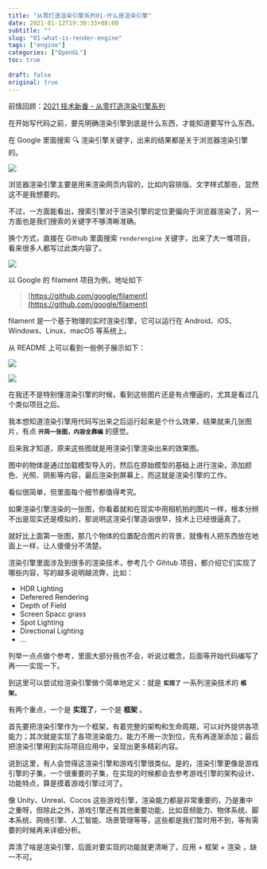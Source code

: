 ```yaml
---
title: "从零打造渲染引擎系列01-什么是渲染引擎"
date: 2021-01-12T19:30:33+08:00
subtitle: ""
slug: "01-what-is-render-engine"
tags: ["engine"]
categories: ["OpenGL"]
toc: true
 
draft: false
original: true
---
```


前情回顾：[2021 技术新番 - 从零打造渲染引擎系列](https://glumes.com/post/engine/2021-render-engine/)

在开始写代码之前，要先明确渲染引擎到底是什么东西，才能知道要写什么东西。


<!--more-->

在 Google 里面搜索 🔍 渲染引擎关键字，出来的结果都是关于浏览器渲染引擎的。

![](https://image.glumes.com/blog_image/google-search-render-engine.png)

浏览器渲染引擎主要是用来渲染网页内容的，比如内容排版、文字样式那些，显然这不是我想要的。

不过，一方面能看出，搜索引擎对于渲染引擎的定位更偏向于浏览器渲染了，另一方面也是我们搜索的关键字不够清晰准确。

换个方式，直接在 Github 里面搜索 `renderengine` 关键字，出来了大一堆项目，看来很多人都写过此类内容了。

![](https://image.glumes.com/blog_image/github-search-render-engine.png)

以 Google 的 filament 项目为例，地址如下

> [https://github.com/google/filament](https://github.com/google/filament)

filament 是一个基于物理的实时渲染引擎，它可以运行在 Android、iOS、Windows、Linux、macOS 等系统上。

从 README  上可以看到一些例子展示如下：

![](https://image.glumes.com/blog_image/example_materials1.jpg)

![](https://image.glumes.com/blog_image/example_ssr.jpg)

在我还不是特别懂渲染引擎的时候，看到这些图片还是有点懵逼的，尤其是看过几个类似项目之后。

我本想知道渲染引擎用代码写出来之后运行起来是个什么效果，结果就来几张图片，有点 **`开局一张图，内容全靠编`** 的感觉。

后来我才知道，原来这些图就是用渲染引擎渲染出来的效果图。

图中的物体是通过加载模型导入的，然后在原始模型的基础上进行渲染，添加颜色、光照、阴影等内容，最后渲染到屏幕上，而这就是渲染引擎的工作。

看似很简单，但里面每个细节都值得考究。

如果渲染引擎渲染的一张图，你看着就和在现实中用相机拍的图片一样，根本分辨不出是现实还是模拟的，那说明这渲染引擎造诣很早，技术上已经很逼真了。

就好比上面第一张图，那几个物体的位置配合图片的背景，就像有人把东西放在地面上一样，让人傻傻分不清楚。

渲染引擎里面涉及到很多的渲染技术，参考几个 Gihtub 项目，都介绍它们实现了哪些内容，写的越多说明越流弊，比如：

* HDR Lighting
* Deferered Rendering
* Depth of Field
* Screen Spacc grass
* Spot Lighting
* Directional Lighting
* ...

列举一点点做个参考，里面大部分我也不会，听说过概念，后面等开始代码编写了再一一实现一下。

到这里可以尝试给渲染引擎做个简单地定义：就是 **`实现了`** 一系列渲染技术的 **`框架`**。

有两个重点，一个是 **实现了**，一个是 **框架** 。

首先要把渲染引擎作为一个框架，有着完整的架构和生命周期，可以对外提供各项能力；其次就是实现了各项渲染能力，能力不用一次到位，先有再逐渐添加；最后把渲染引擎用到实际项目应用中，呈现出更多精彩内容。

说到这里，有人会觉得这渲染引擎和游戏引擎很类似。是的，渲染引擎更像是游戏引擎的子集，一个很重要的子集，在实现的时候都会去参考游戏引擎的架构设计、功能特点，算是摸着游戏引擎过河了。

像 Unity、Unreal、Cocos 这些游戏引擎，渲染能力都是非常重要的，乃是重中之重呀，但除此之外，游戏引擎还有其他重要功能，比如音频能力、物体系统、脚本系统、网络引擎、人工智能、场景管理等等，这些都是我们暂时用不到，等有需要的时候再来详细分析。

弄清了啥是渲染引擎，后面对要实现的功能就更清晰了，应用 + 框架 + 渲染 ，缺一不可。










